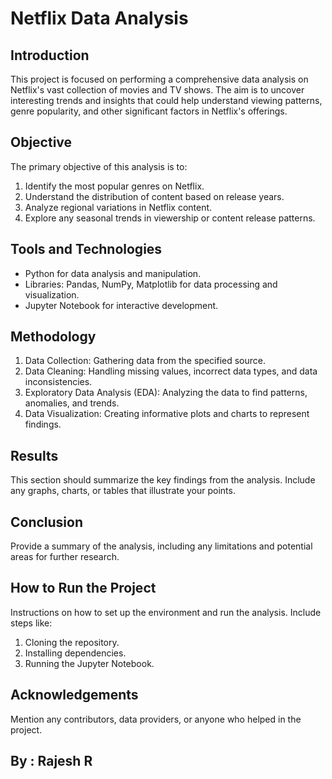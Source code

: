 # Netflix Data Analysis

## Introduction
This project is focused on performing a comprehensive data analysis on Netflix's vast collection of movies and TV shows. The aim is to uncover interesting trends and insights that could help understand viewing patterns, genre popularity, and other significant factors in Netflix's offerings.

## Objective
The primary objective of this analysis is to:
1. Identify the most popular genres on Netflix.
2. Understand the distribution of content based on release years.
3. Analyze regional variations in Netflix content.
4. Explore any seasonal trends in viewership or content release patterns.


## Tools and Technologies
- Python for data analysis and manipulation.
- Libraries: Pandas, NumPy, Matplotlib for data processing and visualization.
- Jupyter Notebook for interactive development.

## Methodology
1. Data Collection: Gathering data from the specified source.
2. Data Cleaning: Handling missing values, incorrect data types, and data inconsistencies.
3. Exploratory Data Analysis (EDA): Analyzing the data to find patterns, anomalies, and trends.
4. Data Visualization: Creating informative plots and charts to represent findings.

## Results
This section should summarize the key findings from the analysis. Include any graphs, charts, or tables that illustrate your points.

## Conclusion
Provide a summary of the analysis, including any limitations and potential areas for further research.

## How to Run the Project
Instructions on how to set up the environment and run the analysis. Include steps like:
1. Cloning the repository.
2. Installing dependencies.
3. Running the Jupyter Notebook.




## Acknowledgements
Mention any contributors, data providers, or anyone who helped in the project.

## By : Rajesh R
